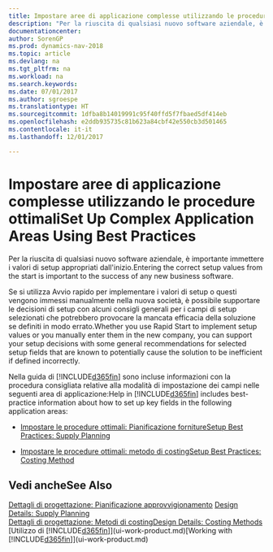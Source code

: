 ```yaml
---
title: Impostare aree di applicazione complesse utilizzando le procedure ottimali
description: "Per la riuscita di qualsiasi nuovo software aziendale, è importante immettere i valori di setup appropriati dall'inizio."
documentationcenter: 
author: SorenGP
ms.prod: dynamics-nav-2018
ms.topic: article
ms.devlang: na
ms.tgt_pltfrm: na
ms.workload: na
ms.search.keywords: 
ms.date: 07/01/2017
ms.author: sgroespe
ms.translationtype: HT
ms.sourcegitcommit: 1dfba8b14019991c95f40ffd5f7fbaed5df414eb
ms.openlocfilehash: e2ddb935735c81b623a84cbf42e550cb3d501465
ms.contentlocale: it-it
ms.lasthandoff: 12/01/2017

---
```

# <a name="set-up-complex-application-areas-using-best-practices"></a><span data-ttu-id="e206d-103">Impostare aree di applicazione complesse utilizzando le procedure ottimali</span><span class="sxs-lookup"><span data-stu-id="e206d-103">Set Up Complex Application Areas Using Best Practices</span></span>
<span data-ttu-id="e206d-104">Per la riuscita di qualsiasi nuovo software aziendale, è importante immettere i valori di setup appropriati dall'inizio.</span><span class="sxs-lookup"><span data-stu-id="e206d-104">Entering the correct setup values from the start is important to the success of any new business software.</span></span>  

 <span data-ttu-id="e206d-105">Se si utilizza Avvio rapido per implementare i valori di setup o questi vengono immessi manualmente nella nuova società, è possibile supportare le decisioni di setup con alcuni consigli generali per i campi di setup selezionati che potrebbero provocare la mancata efficacia della soluzione se definiti in modo errato.</span><span class="sxs-lookup"><span data-stu-id="e206d-105">Whether you use Rapid Start to implement setup values or you manually enter them in the new company, you can support your setup decisions with some general recommendations for selected setup fields that are known to potentially cause the solution to be inefficient if defined incorrectly.</span></span>  

 <span data-ttu-id="e206d-106">Nella guida di [!INCLUDE[d365fin](includes/d365fin_md.md)] sono incluse informazioni con la procedura consigliata relative alla modalità di impostazione dei campi nelle seguenti area di applicazione:</span><span class="sxs-lookup"><span data-stu-id="e206d-106">Help in [!INCLUDE[d365fin](includes/d365fin_md.md)] includes best-practice information about how to set up key fields in the following application areas:</span></span>  

-   [<span data-ttu-id="e206d-107">Impostare le procedure ottimali: Pianificazione forniture</span><span class="sxs-lookup"><span data-stu-id="e206d-107">Setup Best Practices: Supply Planning</span></span>](setup-best-practices-supply-planning.md)  

-   [<span data-ttu-id="e206d-108">Impostare le procedure ottimali: metodo di costing</span><span class="sxs-lookup"><span data-stu-id="e206d-108">Setup Best Practices: Costing Method</span></span>](setup-best-practices-costing-method.md)  

## <a name="see-also"></a><span data-ttu-id="e206d-109">Vedi anche</span><span class="sxs-lookup"><span data-stu-id="e206d-109">See Also</span></span>  
 <span data-ttu-id="e206d-110">[Dettagli di progettazione: Pianificazione approvvigionamento](design-details-supply-planning.md) </span><span class="sxs-lookup"><span data-stu-id="e206d-110">[Design Details: Supply Planning](design-details-supply-planning.md) </span></span>  
 [<span data-ttu-id="e206d-111">Dettagli di progettazione: Metodi di costing</span><span class="sxs-lookup"><span data-stu-id="e206d-111">Design Details: Costing Methods</span></span>](design-details-costing-methods.md)  
 <span data-ttu-id="e206d-112">[Utilizzo di [!INCLUDE[d365fin](includes/d365fin_md.md)]](ui-work-product.md)</span><span class="sxs-lookup"><span data-stu-id="e206d-112">[Working with [!INCLUDE[d365fin](includes/d365fin_md.md)]](ui-work-product.md)</span></span>

